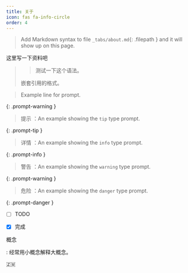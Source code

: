```yaml
---
title: 关于
icon: fas fa-info-circle
order: 4
---
```


> Add Markdown syntax to file `_tabs/about.md`{: .filepath } and it will show up on this page.

这里写一下资料吧

> > 测试一下这个语法。
>
> 嵌套引用的格式。

> Example line for prompt.

{: .prompt-warning }

> 提示 ：An example showing the `tip` type prompt.

{: .prompt-tip }

> 详情 ：An example showing the `info` type prompt.

{: .prompt-info }

> 警告 ：An example showing the `warning` type prompt.

{: .prompt-warning }

> 危险 ：An example showing the `danger` type prompt.

{: .prompt-danger }



- [ ] TODO
- [x] 完成



概念

: 经常用小概念解释大概念。





:zambia: 
